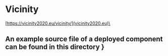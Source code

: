 # Vicinity
[https://vicinity2020.eu/vicinity/](vicinity2020.eu)\

## An example source file of a deployed component can be found in this directory }

